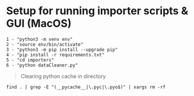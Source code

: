 # Setup for running importer scripts & GUI (MacOS)
```
1 - "python3 -m venv env"
2 - "source env/bin/activate"
3 - "python3 -m pip install --upgrade pip"
4 - "pip install -r requirements.txt" 
5 - "cd importers"
6 - "python dataCleaner.py"

```

> Clearing python cache in directory
```
find . | grep -E "(__pycache__|\.pyc|\.pyo$)" | xargs rm -rf
```